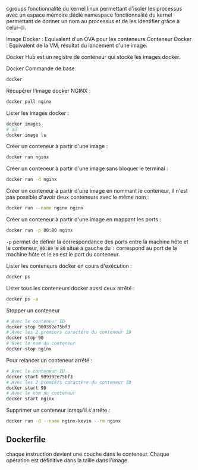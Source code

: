 cgroups fonctionnalité du kernel linux permettant d'isoler les processus avec un espace mémoire dédié
namespace fonctionnalité du kernel permettant de donner un nom au processus et de les identifier grâce à celui-ci.

Image Docker : Equivalent d'un OVA pour les conteneurs
Conteneur Docker : Equivalent de la VM, résultat du lancement d'une image.

Docker Hub est un registre de conteneur qui stocke les images docker.

Docker Commande de base
```bash
docker 
```

Récupérer l'image docker NGINX :
```bash
docker pull nginx
```

Lister les images docker :
```bash
docker images
# ou 
docker image ls
```

Créer un conteneur à partir d'une image :
```bash
docker run nginx
```

Créer un conteneur à partir d'une image sans bloquer le terminal :
```bash
docker run -d nginx
```

Créer un conteneur à partir d'une image en nommant le conteneur, il n'est pas possible d'avoir deux conteneurs avec le même nom :
```bash
docker run --name nginx nginx
```

Créer un conteneur à partir d'une image en mappant les ports :
```bash
docker run -p 80:80 nginx
```
`-p` permet de définir la correspondance des ports entre la machine hôte et le conteneur, `80:80` le `80` situé à gauche du `:` correspond au port de la machine hôte et le `80` est le port du conteneur.

Lister les conteneurs docker en cours d'exécution :
```bash
docker ps
```

Lister tous les conteneurs docker aussi ceux arrêté :
```bash
docker ps -a
```

Stopper un conteneur
```bash
# Avec le conteneur ID
docker stop 909392e75bf3
# Avec les 2 premiers caractère du conteneur ID
docker stop 90
# Avec le nom du conteneur
docker stop nginx
```

Pour relancer un conteneur arrêté : 
```bash
# Avec le conteneur ID
docker start 909392e75bf3
# Avec les 2 premiers caractère du conteneur ID
docker start 90
# Avec le nom du conteneur
docker start nginx
```

Supprimer un conteneur lorsqu'il s'arrête :
```bash
docker run -d --name nginx-kevin --rm nginx
```

## Dockerfile

chaque instruction devient une couche dans le conteneur. Chaque opération est définitive dans la taille dans l'image. 